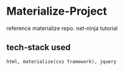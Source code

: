# Materialize-Project
reference materialize repo. net-ninja tutorial

## tech-stack used
```
html, materialize(css framework), jquery
```
